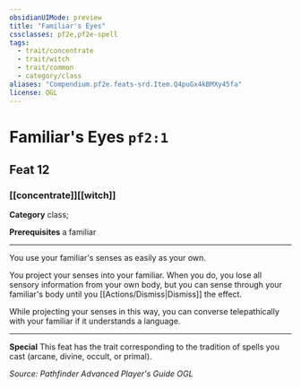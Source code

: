 ```yaml
---
obsidianUIMode: preview
title: "Familiar's Eyes"
cssclasses: pf2e,pf2e-spell
tags:
  - trait/concentrate
  - trait/witch
  - trait/common
  - category/class
aliases: "Compendium.pf2e.feats-srd.Item.Q4puGx4kBMXy45fa"
license: OGL
---
```

# Familiar's Eyes `pf2:1`
## Feat 12
### [[concentrate]][[witch]]

**Category** class; 



**Prerequisites** a familiar
* * *
You use your familiar's senses as easily as your own.

You project your senses into your familiar. When you do, you lose all sensory information from your own body, but you can sense through your familiar's body until you [[Actions/Dismiss|Dismiss]] the effect.

While projecting your senses in this way, you can converse telepathically with your familiar if it understands a language.

* * *

**Special** This feat has the trait corresponding to the tradition of spells you cast (arcane, divine, occult, or primal).

*Source: Pathfinder Advanced Player's Guide*
*OGL*